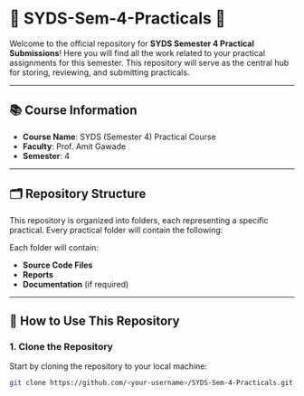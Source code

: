 # 🌟 SYDS-Sem-4-Practicals 🌟

Welcome to the official repository for **SYDS Semester 4 Practical Submissions**! Here you will find all the work related to your practical assignments for this semester. This repository will serve as the central hub for storing, reviewing, and submitting practicals.

---

## 📚 **Course Information**

- **Course Name**: SYDS (Semester 4) Practical Course
- **Faculty**: Prof. Amit Gawade
- **Semester**: 4

---

## 🗂️ **Repository Structure**

This repository is organized into folders, each representing a specific practical. Every practical folder will contain the following:


Each folder will contain:
- **Source Code Files**
- **Reports**
- **Documentation** (if required)

---

## 🚀 **How to Use This Repository**

### 1. **Clone the Repository**

Start by cloning the repository to your local machine:

```bash
git clone https://github.com/<your-username>/SYDS-Sem-4-Practicals.git
